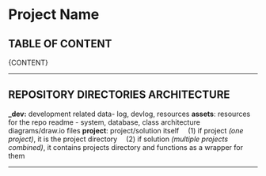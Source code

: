 # Project Name

## TABLE OF CONTENT

{CONTENT}

---

## REPOSITORY DIRECTORIES ARCHITECTURE

**\_dev:** development related data- log, devlog, resources
**assets**: resources for the repo readme - system, database, class architecture diagrams/draw.io files
**project**: project/solution itself
&emsp;(1) if project _(one project)_, it is the project directory
&emsp;(2) if solution *(*multiple projects combined*)*, it contains projects directory and functions as a wrapper for them

---
